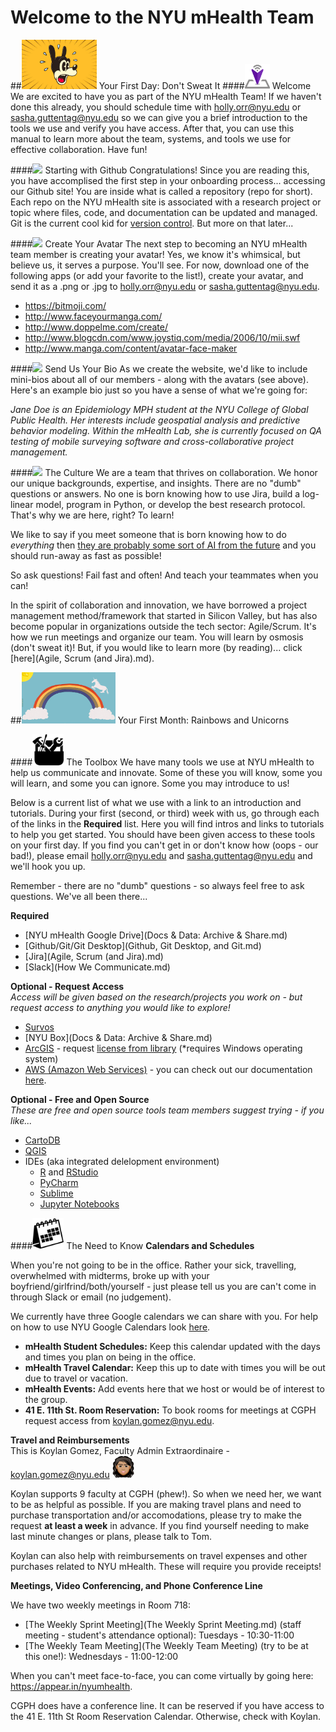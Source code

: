 # Welcome to the NYU mHealth Team

##<img src="/Images/nervous.jpg" width="120">  Your First Day: Don't Sweat It
####<img src="/Images/cropped-logo_transparent.png" width="40">  Welcome
We are excited to have you as part of the NYU mHealth Team! If we haven't done this already, you should schedule time with holly.orr@nyu.edu or sasha.guttentag@nyu.edu so we can give you a brief introduction to the tools we use and verify you have access. After that, you can use this manual to learn more about the team, systems, and tools we use for effective collaboration. Have fun!

####<img src="https://github.com/favicon.ico" width="35">  Starting with Github
Congratulations! Since you are reading this, you have accomplised the first step in your onboarding process... accessing our Github site! You are inside what is called a repository (repo for short). Each repo on the NYU mHealth site is associated with a research project or topic where files, code, and documentation can be updated and managed. Git is the current cool kid for [version control](http://git-scm.com/video/what-is-version-control). But more on that later...

####<img src="/Images/avatar.ico" width="40">  Create Your Avatar
The next step to becoming an NYU mHealth team member is creating your avatar! Yes, we know it's whimsical, but believe us, it serves a purpose. You'll see. For now, download one of the following apps (or add your favorite to the list!), create your avatar, and send it as a .png or .jpg to holly.orr@nyu.edu or sasha.guttentag@nyu.edu.

- https://bitmoji.com/  
- http://www.faceyourmanga.com/  
- http://www.doppelme.com/create/  
- http://www.blogcdn.com/www.joystiq.com/media/2006/10/mii.swf  
- http://www.manga.com/content/avatar-face-maker  

####<img src="https://github.com/nyu-mhealth/Onboarding/blob/master/Images/help-web-button.png" width="40">  Send Us Your Bio
As we create the website, we'd like to include mini-bios about all of our members - along with the avatars (see above). Here's an example bio just so you have a sense of what we're going for:

*Jane Doe is an Epidemiology MPH student at the NYU College of Global Public Health. Her interests include geospatial analysis and predictive behavior modeling. Within the mHealth Lab, she is currently focused on QA testing of mobile surveying software and cross-collaborative project management.* 

####<img src="https://github.com/nyu-mhealth/Onboarding/blob/master/Images/brainstorming-icon.png" width="50">  The Culture
We are a team that thrives on collaboration. We honor our unique backgrounds, expertise, and insights. There are no "dumb" questions or answers. No one is born knowing how to use Jira, build a log-linear model, program in Python, or develop the best research protocol. That's why we are here, right? To learn! 

We like to say if you meet someone that is born knowing how to do *everything* then [they are probably some sort of AI from the future](https://en.wikipedia.org/wiki/The_Terminator) and you should run-away as fast as possible! 

So ask questions! Fail fast and often! And teach your teammates when you can!

In the spirit of collaboration and innovation, we have borrowed a project management method/framework that started in Silicon Valley, but has also become popular in organizations outside the tech sector: Agile/Scrum.  It's how we run meetings and organize our team. You will learn by osmosis (don't sweat it)! But, if you would like to learn more (by reading)... click [here](Agile, Scrum (and Jira).md). 

##<img src="/Images/unicorn.jpg" width="150">  Your First Month: Rainbows and Unicorns

####<img src="/Images/toolbox.png" width="50">  The Toolbox
We have many tools we use at NYU mHealth to help us communicate and innovate. Some of these you will know, some you will learn, and some you can ignore. Some you may introduce to us! 

Below is a current list of what we use with a link to an introduction and tutorials. During your first (second, or third) week with us, go through each of the links in the **Required** list. Here you will find intros and links to tutorials to help you get started. You should have been given access to these tools on your first day. If you find you can't get in or don't know how (oops - our bad!), please email holly.orr@nyu.edu and sasha.guttentag@nyu.edu and we'll hook you up.

Remember - there are no "dumb" questions - so always feel free to ask questions. We've all been there...

**Required**  
- [NYU mHealth Google Drive](Docs & Data: Archive & Share.md)
- [Github/Git/Git Desktop](Github, Git Desktop, and Git.md)
- [Jira](Agile, Scrum (and Jira).md)
- [Slack](How We Communicate.md)

**Optional - Request Access**  
*Access will be given based on the research/projects you work on - but request access to anything you would like to explore!*
- [Survos](https://survos.com/)
- [NYU Box](Docs & Data: Archive & Share.md)
- [ArcGIS](https://www.arcgis.com/features/) - request [license from library](http://guides.nyu.edu/c.php?g=276822&p=2845922) (*requires Windows operating system)
- [AWS (Amazon Web Services)](https://aws.amazon.com/?nc2=h_lg) - you can check out our documentation [here](https://github.com/nyu-mhealth/NYU-AWS).

**Optional - Free and Open Source**  
*These are free and open source tools team members suggest trying - if you like...*
- [CartoDB](https://cartodb.com/)
- [QGIS](http://www.qgis.org/en/site/)
- IDEs (aka integrated delelopment environment)
  - [R](www.r-project.org) and [RStudio](https://www.rstudio.com/)
  - [PyCharm](https://www.jetbrains.com/pycharm/)
  - [Sublime](https://www.sublimetext.com/)
  - [Jupyter Notebooks](http://jupyter.org/)  

####<img src="/Images/spring-desktop-calendar-variant.png" width="50">  The Need to Know
**Calendars and Schedules**    

When you're not going to be in the office. Rather your sick, travelling, overwhelmed with midterms, broke up with your boyfriend/girlfrind/both/yourself - just please tell us you are can't come in through Slack or email (no judgement).    

We currently have three Google calendars we can share with you. For help on how to use NYU Google Calendars look [here](https://www.nyu.edu/life/resources-and-services/information-technology/communication-and-conferencing/nyu-calendar.html).
 - **mHealth Student Schedules:** Keep this calendar updated with the days and times you plan on being in the office.   
 - **mHealth Travel Calendar:** Keep this up to date with times you will be out due to travel or vacation.  
 - **mHealth Events:** Add events here that we host or would be of interest to the group.
 - **41 E. 11th St. Room Reservation:** To book rooms for meetings at CGPH request access from koylan.gomez@nyu.edu.
 
**Travel and Reimbursements**  
This is Koylan Gomez, Faculty Admin Extraordinaire - koylan.gomez@nyu.edu  <img src="/Images/koylan.JPG" width="35">  

Koylan supports 9 faculty at CGPH (phew!). So when we need her, we want to be as helpful as possible. If you are making travel plans and need to purchase transportation and/or accomodations, please try to make the request **at least a week** in advance. If you find yourself needing to make last minute changes or plans, please talk to Tom.

Koylan can also help with reimbursements on travel expenses and other purchases related to NYU mHealth. These will require you provide receipts!

**Meetings, Video Conferencing, and Phone Conference Line**  

We have two weekly meetings in Room 718:
- [The Weekly Sprint Meeting](The Weekly Sprint Meeting.md) (staff meeting - student's attendance optional): Tuesdays - 10:30-11:00
- [The Weekly Team Meeting](The Weekly Team Meeting) (try to be at this one!): Wednesdays - 11:00-12:00

When you can't meet face-to-face, you can come virtually by going here: https://appear.in/nyumhealth.

CGPH does have a conference line. It can be reserved if you have access to the 41 E. 11th St Room Reservation Calendar. Otherwise, check with Koylan.
